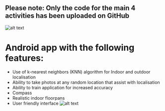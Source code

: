 ## Please note: Only the code for the main 4 activities has been uploaded on GitHub <br/>
![alt text](https://github.com/EvanPl/Locate_me_App_with_Extra_Functionalities/blob/main/Images/Logo.PNG)
# Android app with the following features:
- Use of k-nearest neighbors (KNN) algorithm for Indoor and outdoor localisation
- Ability to take photos at any random location that assist with localisation
- Ability to train application for increased accuracy
- Compass
- Realistic indoor floorpans
- User friendly interface
![alt text](https://github.com/EvanPl/Locate_me_App_with_Extra_Functionalities/blob/main/Images/app.png)
